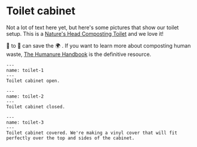 # Toilet cabinet

Not a lot of text here yet, but here's some pictures that show our toilet setup. This is a [Nature's Head Composting Toilet](https://amzn.to/3qPh4Jt) and we love it! 

💩 to 🌱 can save the 🌍 . If you want to learn more about composting human waste, [The Humanure Handbook](https://amzn.to/30JzT6e) is the definitive resource. 

```{figure} images/bathroom/toilet-1.jpeg
---
name: toilet-1
---
Toilet cabinet open.
```

```{figure} images/bathroom/toilet-2.jpeg
---
name: toilet-2
---
Toilet cabinet closed.
```

```{figure} images/bathroom/toilet-3.jpeg
---
name: toilet-3
---
Toilet cabinet covered. We're making a vinyl cover that will fit perfectly over the top and sides of the cabinet. 
```